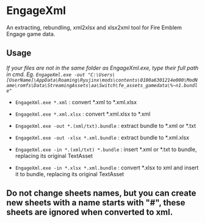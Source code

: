 # EngageXml
An extracting, rebundling, xml2xlsx and xlsx2xml tool for Fire Emblem Engage game data.

## Usage

*If your files are not in the same folder as EngageXml.exe, type their full path in cmd. Eg. `EngageXml.exe -out "C:\Users\[UserName]\AppData\Roaming\Ryujinx\mods\contents\0100a6301214e000\ModName\romfs\Data\StreamingAssets\aa\Switch\fe_assets_gamedata\%~n1.bundle"`*

- `EngageXml.exe *.xml` : convert \*.xml to \*.xml.xlsx
  
- `EngageXml.exe *.xml.xlsx` : convert *.xml.xlsx to *.xml
  
- `EngageXml.exe -out *.(xml/txt).bundle` : extract bundle to \*.xml or \*.txt
  
- `EngageXml.exe -out -xlsx *.xml.bundle` : extract bundle to *.xml.xlsx
  
- `EngageXml.exe -in *.(xml/txt) *.bundle` : insert \*.xml or \*.txt to bundle, replacing its original TextAsset
  
- `EngageXml.exe -in *.xlsx *.xml.bundle` : convert *.xlsx to xml and insert it to bundle, replacing its original TextAsset


## Do not change sheets names, but you can create new sheets with a name starts with "#", these sheets are ignored when converted to xml.
